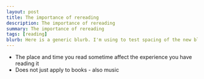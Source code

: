 ```yaml
---
layout: post
title: The importance of rereading
description: The importance of rereading
summary: The importance of rereading
tags: [reading]
blurb: Here is a generic blurb. I'm using to test spacing of the new blog post layout. The blurb goes below the title.
---
```




- The place and time you read sometime affect the experience you have reading it
- Does not just apply to books - also music 
